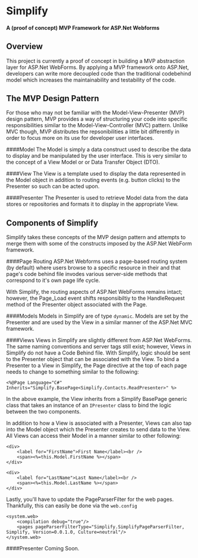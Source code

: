 # Simplify
#### A (proof of concept) MVP Framework for ASP.Net Webforms

## Overview
This project is currently a proof of concept in building a MVP abstraction layer for ASP.Net WebForms. By applying a MVP framework onto ASP.Net, developers can write more decoupled code than the traditional codebehind model which increases the maintainability and testability of the code.

## The MVP Design Pattern
For those who may not be familiar with the Model-View-Presenter (MVP) design pattern, MVP provides a way of structuring your code into specific responsibilities similar to the Model-View-Controller (MVC) pattern.  Unlike MVC though, MVP distributes the repsonibilities a little bit differently in order to focus more on its use for developer user interfaces.

####Model
The Model is simply a data construct used to describe the data to display and be manipulated by the user interface.  This is very similar to the concept of a View Model or or Data Transfer Object (DTO).

####View
The View is a template used to display the data represented in the Model object in addition to routing events (e.g. button clicks) to the Presenter so such can be acted upon.

####Presenter
The Presenter is used to retrieve Model data from the data stores or repositories and formats it to display in the appropriate View.

## Components of Simplify
Simplify takes these concepts of the MVP design pattern and attempts to merge them with some of the constructs imposed by the ASP.Net WebForm framework.

####Page Routing
ASP.Net Webforms uses a page-based routing system (by default) where users browse to a specific resource in their and that page's code behind file invodes various server-side methods that correspond to it's own page life cycle.

With Simplify, the routing aspects of ASP.Net WebForms remains intact; however, the Page_Load event shifts responsibiltiy to the HandleRequest method of the Presenter object associated with the Page.

####Models
Models in Simplify are of type `dynamic`. Models are set by the Presenter and are used by the View in a similar manner of the ASP.Net MVC framework. 

####Views
Views in Simplify are slightly different from ASP.Net WebForms.  The same naming conventions and server tags still exist; however, Views in Simplify do not have a Code Behind file.  With Simplify, logic should be sent to the Presenter object that can be associated with the View.  To bind a Presenter to a View in Simplify, the Page directive at the top of each page needs to change to something similar to the following:

    <%@Page Language="C#" Inherits="Simplify.BasePage<Simplify.Contacts.ReadPresenter>" %>

In the above example, the View inherits from a Simplify BasePage generic class that takes an instance of an `IPresenter` class to bind the logic between the two components.

In addition to how a View is associated with a Presenter, Views can also tap into the Model object which the Presenter creates to send data to the View. All Views can access their Model in a manner similar to other following:

    <div>
        <label for="FirstName">First Name</label><br />
        <span><%=this.Model.FirstName %></span>
    </div>

    <div>
        <label for="LastName">Last Name</label><br />
        <span><%=this.Model.LastName %></span>
    </div>

Lastly, you'll have to update the PageParserFilter for the web pages.  Thankfully, this can easily be done via the `web.config`

    <system.web>
        <compilation debug="true"/>
        <pages pageParserFilterType="Simplify.SimplifyPageParserFilter, Simplify, Version=0.0.1.0, Culture=neutral"/>
    </system.web>

####Presenter
Coming Soon.
